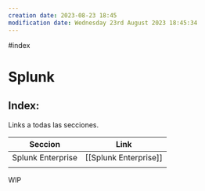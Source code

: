 ```yaml
---
creation date: 2023-08-23 18:45
modification date: Wednesday 23rd August 2023 18:45:34
---
```


#index
# Splunk

## Index:

Links a todas las secciones.

| Seccion           | Link                  |
| ----------------- | --------------------- |
| Splunk Enterprise | [[Splunk Enterprise]] |
|                   |                       |

WIP
